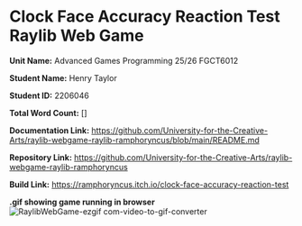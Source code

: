 # Clock Face Accuracy Reaction Test Raylib Web Game

 **Unit Name:** Advanced Games Programming 25/26 FGCT6012

**Student Name:** Henry Taylor

**Student ID:** 2206046

**Total Word Count:** \[]

**Documentation Link:** https://github.com/University-for-the-Creative-Arts/raylib-webgame-raylib-ramphoryncus/blob/main/README.md

**Repository Link:** https://github.com/University-for-the-Creative-Arts/raylib-webgame-raylib-ramphoryncus

**Build Link:** https://ramphoryncus.itch.io/clock-face-accuracy-reaction-test

**.gif showing game running in browser**
![RaylibWebGame-ezgif com-video-to-gif-converter](https://github.com/user-attachments/assets/197bccb9-f1d0-460b-9fd5-3f5d15afaa7c)
